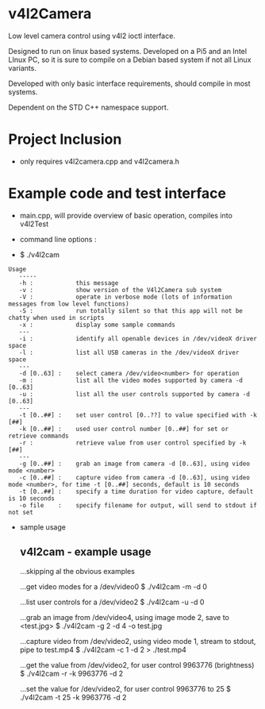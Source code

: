# v4l2Camera

Low level camera control using v4l2 ioctl interface.

Designed to run on linux based systems. Developed on a Pi5 and an Intel LInux PC, so it is sure to compile on a Debian based system if not all Linux variants.

Developed with only basic interface requirements, should compile in most systems.

Dependent on the STD C++ namespace support.


# Project Inclusion

- only requires v4l2camera.cpp and v4l2camera.h


# Example code and test interface

- main.cpp, will provide overview of basic operation, compiles into v4l2Test

- command line options :

- $ ./v4l2cam 
```
Usage
   -----
   -h :            this message
   -v :            show version of the V4l2Camera sub system
   -V :            operate in verbose mode (lots of information messages from low level functions)
   -S :            run totally silent so that this app will not be chatty when used in scripts
   -x :            display some sample commands
   ---
   -i :            identify all openable devices in /dev/videoX driver space
   -l :            list all USB cameras in the /dev/videoX driver space
   ---
   -d [0..63] :    select camera /dev/video<number> for operation
   -m :            list all the video modes supported by camera -d [0..63]
   -u :            list all the user controls supported by camera -d [0..63]
   ---
   -t [0..##] :    set user control [0..??] to value specified with -k [##]
   -k [0..##] :    used user control number [0..##] for set or retrieve commands
   -r :            retrieve value from user control specified by -k [##]
   ---
   -g [0..##] :    grab an image from camera -d [0..63], using video mode <number>
   -c [0..##] :    capture video from camera -d [0..63], using video mode <number>, for time -t [0..##] seconds, default is 10 seconds
   -t [0..##] :    specify a time duration for video capture, default is 10 seconds
   -o file    :    specify filename for output, will send to stdout if not set
```

- sample usage

   v4l2cam - example usage
   -------------------------
   ...skipping al the obvious examples
   
   ...get video modes for a /dev/video0
   $ ./v4l2cam -m -d 0
   
   ...list user controls for a /dev/video2
   $ ./v4l2cam -u -d 0
   
   ...grab an image from /dev/video4, using image mode 2, save to <test.jpg>
   $ ./v4l2cam -g 2 -d 4 -o test.jpg
   
   ...capture video from /dev/video2, using video mode 1, stream to stdout, pipe to test.mp4
   $ ./v4l2cam -c 1 -d 2 > ./test.mp4
   
   ...get the value from /dev/video2, for user control 9963776 (brightness)
   $ ./v4l2cam -r -k 9963776 -d 2
   
   ...set the value for /dev/video2, for user control 9963776 to 25
   $ ./v4l2cam -t 25 -k 9963776 -d 2

